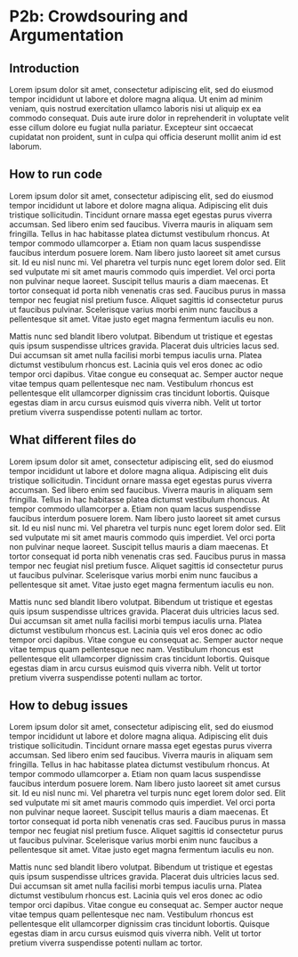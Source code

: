 # P2b: Crowdsouring and Argumentation

## Introduction
Lorem ipsum dolor sit amet, consectetur adipiscing elit, sed do eiusmod tempor incididunt ut labore et dolore magna aliqua. Ut enim ad minim veniam, quis nostrud exercitation ullamco laboris nisi ut aliquip ex ea commodo consequat. Duis aute irure dolor in reprehenderit in voluptate velit esse cillum dolore eu fugiat nulla pariatur. Excepteur sint occaecat cupidatat non proident, sunt in culpa qui officia deserunt mollit anim id est laborum.

## How to run code
Lorem ipsum dolor sit amet, consectetur adipiscing elit, sed do eiusmod tempor incididunt ut labore et dolore magna aliqua. Adipiscing elit duis tristique sollicitudin. Tincidunt ornare massa eget egestas purus viverra accumsan. Sed libero enim sed faucibus. Viverra mauris in aliquam sem fringilla. Tellus in hac habitasse platea dictumst vestibulum rhoncus. At tempor commodo ullamcorper a. Etiam non quam lacus suspendisse faucibus interdum posuere lorem. Nam libero justo laoreet sit amet cursus sit. Id eu nisl nunc mi. Vel pharetra vel turpis nunc eget lorem dolor sed. Elit sed vulputate mi sit amet mauris commodo quis imperdiet. Vel orci porta non pulvinar neque laoreet. Suscipit tellus mauris a diam maecenas. Et tortor consequat id porta nibh venenatis cras sed. Faucibus purus in massa tempor nec feugiat nisl pretium fusce. Aliquet sagittis id consectetur purus ut faucibus pulvinar. Scelerisque varius morbi enim nunc faucibus a pellentesque sit amet. Vitae justo eget magna fermentum iaculis eu non.

Mattis nunc sed blandit libero volutpat. Bibendum ut tristique et egestas quis ipsum suspendisse ultrices gravida. Placerat duis ultricies lacus sed. Dui accumsan sit amet nulla facilisi morbi tempus iaculis urna. Platea dictumst vestibulum rhoncus est. Lacinia quis vel eros donec ac odio tempor orci dapibus. Vitae congue eu consequat ac. Semper auctor neque vitae tempus quam pellentesque nec nam. Vestibulum rhoncus est pellentesque elit ullamcorper dignissim cras tincidunt lobortis. Quisque egestas diam in arcu cursus euismod quis viverra nibh. Velit ut tortor pretium viverra suspendisse potenti nullam ac tortor.

## What different files do
Lorem ipsum dolor sit amet, consectetur adipiscing elit, sed do eiusmod tempor incididunt ut labore et dolore magna aliqua. Adipiscing elit duis tristique sollicitudin. Tincidunt ornare massa eget egestas purus viverra accumsan. Sed libero enim sed faucibus. Viverra mauris in aliquam sem fringilla. Tellus in hac habitasse platea dictumst vestibulum rhoncus. At tempor commodo ullamcorper a. Etiam non quam lacus suspendisse faucibus interdum posuere lorem. Nam libero justo laoreet sit amet cursus sit. Id eu nisl nunc mi. Vel pharetra vel turpis nunc eget lorem dolor sed. Elit sed vulputate mi sit amet mauris commodo quis imperdiet. Vel orci porta non pulvinar neque laoreet. Suscipit tellus mauris a diam maecenas. Et tortor consequat id porta nibh venenatis cras sed. Faucibus purus in massa tempor nec feugiat nisl pretium fusce. Aliquet sagittis id consectetur purus ut faucibus pulvinar. Scelerisque varius morbi enim nunc faucibus a pellentesque sit amet. Vitae justo eget magna fermentum iaculis eu non.

Mattis nunc sed blandit libero volutpat. Bibendum ut tristique et egestas quis ipsum suspendisse ultrices gravida. Placerat duis ultricies lacus sed. Dui accumsan sit amet nulla facilisi morbi tempus iaculis urna. Platea dictumst vestibulum rhoncus est. Lacinia quis vel eros donec ac odio tempor orci dapibus. Vitae congue eu consequat ac. Semper auctor neque vitae tempus quam pellentesque nec nam. Vestibulum rhoncus est pellentesque elit ullamcorper dignissim cras tincidunt lobortis. Quisque egestas diam in arcu cursus euismod quis viverra nibh. Velit ut tortor pretium viverra suspendisse potenti nullam ac tortor.

## How to debug issues
Lorem ipsum dolor sit amet, consectetur adipiscing elit, sed do eiusmod tempor incididunt ut labore et dolore magna aliqua. Adipiscing elit duis tristique sollicitudin. Tincidunt ornare massa eget egestas purus viverra accumsan. Sed libero enim sed faucibus. Viverra mauris in aliquam sem fringilla. Tellus in hac habitasse platea dictumst vestibulum rhoncus. At tempor commodo ullamcorper a. Etiam non quam lacus suspendisse faucibus interdum posuere lorem. Nam libero justo laoreet sit amet cursus sit. Id eu nisl nunc mi. Vel pharetra vel turpis nunc eget lorem dolor sed. Elit sed vulputate mi sit amet mauris commodo quis imperdiet. Vel orci porta non pulvinar neque laoreet. Suscipit tellus mauris a diam maecenas. Et tortor consequat id porta nibh venenatis cras sed. Faucibus purus in massa tempor nec feugiat nisl pretium fusce. Aliquet sagittis id consectetur purus ut faucibus pulvinar. Scelerisque varius morbi enim nunc faucibus a pellentesque sit amet. Vitae justo eget magna fermentum iaculis eu non.

Mattis nunc sed blandit libero volutpat. Bibendum ut tristique et egestas quis ipsum suspendisse ultrices gravida. Placerat duis ultricies lacus sed. Dui accumsan sit amet nulla facilisi morbi tempus iaculis urna. Platea dictumst vestibulum rhoncus est. Lacinia quis vel eros donec ac odio tempor orci dapibus. Vitae congue eu consequat ac. Semper auctor neque vitae tempus quam pellentesque nec nam. Vestibulum rhoncus est pellentesque elit ullamcorper dignissim cras tincidunt lobortis. Quisque egestas diam in arcu cursus euismod quis viverra nibh. Velit ut tortor pretium viverra suspendisse potenti nullam ac tortor.
